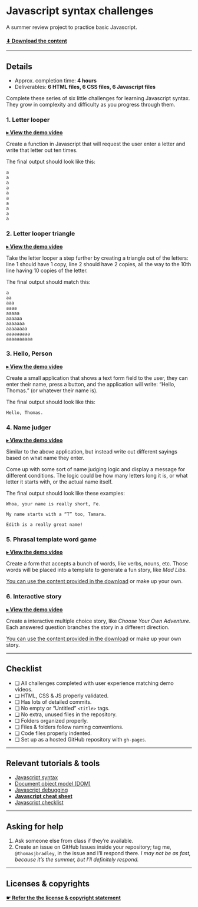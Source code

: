 # Javascript syntax challenges

A summer review project to practice basic Javascript.

#### [⬇ Download the content](https://github.com/acgd-summer-reviews/javascript-syntax-challenges/archive/master.zip)

---

## Details

- Approx. completion time: **4 hours**
- Deliverables: **6 HTML files, 6 CSS files, 6 Javascript files**

Complete these series of six little challenges for learning Javascript syntax. They grow in complexity and difficulty as you progress through them.

### 1. Letter looper

**[▸ View the demo video](https://www.youtube.com/watch?v=kwK-DLrxcEo)**

Create a function in Javascript that will request the user enter a letter and write that letter out ten times.

The final output should look like this:

```
a
a
a
a
a
a
a
a
a
a
```

### 2. Letter looper triangle

**[▸ View the demo video](https://www.youtube.com/watch?v=E5CgQbyRm2w)**

Take the letter looper a step further by creating a triangle out of the letters: line 1 should have 1 copy, line 2 should have 2 copies, all the way to the 10th line having 10 copies of the letter.

The final output should match this:

```
a
aa
aaa
aaaa
aaaaa
aaaaaa
aaaaaaa
aaaaaaaa
aaaaaaaaa
aaaaaaaaaa
```

### 3. Hello, Person

**[▸ View the demo video](https://www.youtube.com/watch?v=_CvgZPSHDLw)**

Create a small application that shows a text form field to the user, they can enter their name, press a button, and the application will write: “Hello, Thomas.” (or whatever their name is).

The final output should look like this:

```
Hello, Thomas.
```

### 4. Name judger

**[▸ View the demo video](https://www.youtube.com/watch?v=il_K6CivGcY)**

Similar to the above application, but instead write out different sayings based on what name they enter. 

Come up with some sort of name judging logic and display a message for different conditions. The logic could be how many letters long it is, or what letter it starts with, or the actual name itself.

The final output should look like these examples:

```
Whoa, your name is really short, Fe.
```

```
My name starts with a “T” too, Tamara.
```

```
Edith is a really great name!
```

### 5. Phrasal template word game 

**[▸ View the demo video](https://www.youtube.com/watch?v=usDh0jWJ_2U)**

Create a form that accepts a bunch of words, like verbs, nouns, etc. Those words will be placed into a template to generate a fun story, like *Mad Libs*.

[You can use the content provided in the download](https://github.com/acgd-summer-reviews/javascript-syntax-challenges/archive/master.zip) or make up your own.

### 6. Interactive story

**[▸ View the demo video](https://www.youtube.com/watch?v=YsAtD-Fdp1U)**

Create a interactive multiple choice story, like *Choose Your Own Adventure*. Each answered question branches the story in a different direction.

[You can use the content provided in the download](https://github.com/acgd-summer-reviews/javascript-syntax-challenges/archive/master.zip) or make up your own story.

---

## Checklist

- ❏ All challenges completed with user experience matching demo videos.
- ❏ HTML, CSS & JS properly validated.
- ❏ Has lots of detailed commits.
- ❏ No empty or “Untitled” `<title>` tags.
- ❏ No extra, unused files in the repository.
- ❏ Folders organized properly.
- ❏ Files & folders follow naming conventions.
- ❏ Code files properly indented.
- ❏ Set up as a hosted GitHub repository with `gh-pages`.

---

## Relevant tutorials & tools

- [Javascript syntax](http://learn-the-web.algonquindesign.ca/topics/javascript-syntax/)
- [Document object model (DOM)](http://learn-the-web.algonquindesign.ca/topics/dom/)
- [Javascript debugging](http://learn-the-web.algonquindesign.ca/topics/javascript-debugging/)
- **[Javascript cheat sheet](http://learn-the-web.algonquindesign.ca/topics/http://learn-the-web.algonquindesign.ca/topics/javascript-cheat-sheet/)**
- [Javascript checklist](http://learn-the-web.algonquindesign.ca/topics/http://learn-the-web.algonquindesign.ca/topics/javascript-checklist/)

---

## Asking for help

1. Ask someone else from class if they’re available.
2. Create an issue on GitHub Issues inside your repository; tag me, `@thomasjbradley`, in the issue and I’ll respond there. *I may not be as fast, because it’s the summer, but I’ll definitely respond.*

---

## Licenses & copyrights

**[☛ Refer the the license & copyright statement](https://github.com/acgd-summer-reviews/meta#license--copyright-statement)**

